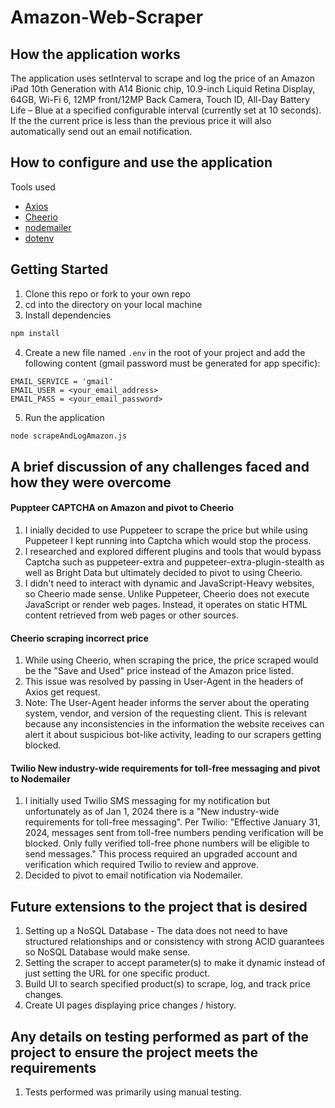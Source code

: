 # Amazon-Web-Scraper

## How the application works
The application uses setInterval to scrape and log the price of an Amazon iPad 10th Generation with A14 Bionic chip, 10.9-inch Liquid Retina Display, 64GB, Wi-Fi 6, 12MP front/12MP Back Camera, Touch ID, All-Day Battery Life – Blue at a specified configurable interval (currently set at 10 seconds).
If the the current price is less than the previous price it will also automatically send out an email notification. 

## How to configure and use the application

Tools used
- [Axios](https://www.npmjs.com/package/axios)
- [Cheerio](https://cheerio.js.org/docs/intro)
- [nodemailer](https://www.nodemailer.com/)
- [dotenv](https://www.npmjs.com/package/dotenv?activeTab=readme)

## Getting Started

1. Clone this repo or fork to your own repo
2. cd into the directory on your local machine
3. Install dependencies

```bash
npm install
```

4. Create a new file named `.env` in the root of your project and add the following content (gmail password must be generated for app specific):

```env
EMAIL_SERVICE = 'gmail'
EMAIL_USER = <your_email_address>
EMAIL_PASS = <your_email_password>
```

5. Run the application

```bash
node scrapeAndLogAmazon.js
```

##  A brief discussion of any challenges faced and how they were overcome

#### Puppteer CAPTCHA on Amazon and pivot to Cheerio
  1. I inially decided to use Puppeteer to scrape the price but while using Puppeteer I kept running into Captcha which would stop the process. 
  2. I researched and explored different plugins and tools that would bypass Captcha such as puppeteer-extra and puppeteer-extra-plugin-stealth as well as Bright Data but ultimately decided to pivot to using Cheerio.
  3. I didn't need to interact with dynamic and JavaScript-Heavy websites, so Cheerio made sense. Unlike Puppeteer, Cheerio does not execute JavaScript or render web pages. Instead, it operates on static HTML content retrieved from web pages or other sources.
     
#### Cheerio scraping incorrect price
  1. While using Cheerio, when scraping the price, the price scraped would be the "Save and Used" price instead of the Amazon price listed.
  2. This issue was resolved by passing in User-Agent in the headers of Axios get request.
  3. Note: The User-Agent header informs the server about the operating system, vendor, and version of the requesting client. This is relevant because any inconsistencies in the information the website receives can alert it about suspicious bot-like activity, leading to our scrapers getting blocked.

#### Twilio New industry-wide requirements for toll-free messaging and pivot to Nodemailer
  1. I initially used Twilio SMS messaging for my notification but unfortunately as of Jan 1, 2024 there is a "New industry-wide requirements for toll-free messaging". Per Twilio: "Effective January 31, 2024, messages sent from toll-free numbers pending verification will be blocked. Only fully verified toll-free phone numbers will be eligible to send messages." This process required an upgraded account and verification which required Twilio to review and approve.
  2. Decided to pivot to email notification via Nodemailer.

## Future extensions to the project that is desired
  1. Setting up a NoSQL Database - The data does not need to have structured relationships and or consistency with strong ACID guarantees so NoSQL Database would make sense.
  2. Setting the scraper to accept parameter(s) to make it dynamic instead of just setting the URL for one specific product.
  3. Build UI to search specified product(s) to scrape, log, and track price changes.
  4. Create UI pages displaying price changes / history.

## Any details on testing performed as part of the project to ensure the project meets the requirements
  1. Tests performed was primarily using manual testing.
